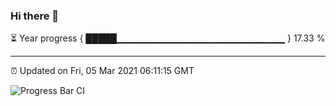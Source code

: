 ### Hi there 👋

⏳ Year progress { █████▁▁▁▁▁▁▁▁▁▁▁▁▁▁▁▁▁▁▁▁▁▁▁▁▁ } 17.33 %

---

⏰ Updated on Fri, 05 Mar 2021 06:11:15 GMT

![Progress Bar CI](https://github.com/liununu/liununu/workflows/Progress%20Bar%20CI/badge.svg)

